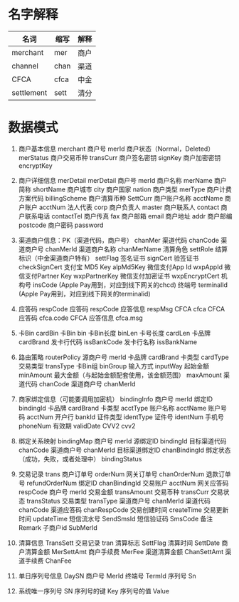 
# 名字解释

|名词       | 缩写 | 解释 |
|----------|------|------|
|merchant  | mer  | 商户 |
|channel   | chan | 渠道 |
|CFCA      | cfca | 中金 |
|settlement| sett | 清分 |


# 数据模式

1. 商户基本信息	merchant
商户号	merId
商户状态（Normal，Deleted）	merStatus
商户交易币种	transCurr
商户签名密钥	signKey
商户加密密钥	encryptKey

2. 商户详细信息 merDetail	merDetail
商户号	merId
商户名称	merName
商户简称	shortName
商户城市	city
商户国家	nation
商户类型	merType
商户计费方案代码	billingScheme
商户清算币种	SettCurr
商户账户名称	acctName
商户账户	acctNum
法人代表	corp
商户负责人	master
商户联系人	contact
商户联系电话	contactTel
商户传真	fax
商户邮箱	email
商户地址	addr
商户邮编	postcode
商户密码	password

3. 渠道商户信息：PK（渠道代码，商户号）	chanMer
渠道代码	chanCode
渠道商户号	chanMerId
渠道商户名称	chanMerName
清算角色	settRole
结算标识（中金渠道商户特有）	settFlag
签名证书	signCert
验签证书	checkSignCert
支付宝 MD5 Key	alpMd5Key
微信支付App Id	wxpAppId
微信支付Partner Key	wxpPartnerKey
微信支付加密证书	wxpEncryptCert
机构号     insCode (Apple Pay用到，对应到线下网关的chcd)
终端号     terminalId (Apple Pay用到，对应到线下网关的terminalid)

4. 应答码	respCode
应答码	respCode
应答信息	respMsg
CFCA	cfca
CFCA 应答码	cfca.code
CFCA 应答信息	cfca.msg

5. 卡Bin	cardBin
卡Bin	bin
卡Bin长度	binLen
卡号长度	cardLen
卡品牌	cardBrand
发卡行代码 issBankCode
发卡行名称 issBankName

6. 路由策略	routerPolicy
源商户号	merId
卡品牌	cardBrand
卡类型	cardType
交易类型	transType
卡Bin组	binGroup
输入方式	inputWay
起始金额	minAmount
最大金额（与起始金额配套使用，该金额范围）	maxAmount
渠道代码	chanCode
渠道商户号	chanMerId

7. 商家绑定信息（可能要调用加密机）	bindingInfo
商户号 merId
绑定ID	bindingId
卡品牌 cardBrand
卡类型 acctType
账户名称	acctName
账户号码   acctNum
开户行 bankId
证件类型       identType
证件号 identNum
手机号	phoneNum
有效期	validDate
CVV2	cvv2

8. 绑定关系映射	bindingMap
商户号	merId
源绑定ID	bindingId
目标渠道代码	chanCode
渠道商户号	chanMerId
目标渠道绑定ID	chanBindingId
绑定状态（成功，失败，或者处理中）    bindingStatus

9. 交易记录	trans
商户订单号	orderNum
网关订单号	chanOrderNum
退款订单号	refundOrderNum
绑定ID	chanBindingId
交易账户	acctNum
网关应答码	respCode
商户号	merId
交易金额	transAmount
交易币种	transCurr
交易状态	transStatus
交易类型 transType
渠道商户号	chanMerId
渠道代码	chanCode
渠道应答码	chanRespCode
交易创建时间	createTime
交易更新时间	updateTime
短信流水号 SendSmsId
短信验证码 SmsCode
备注 Remark
子商户id SubMerId

10. 清算信息 TransSett
交易记录 tran
清算标志 SettFlag
清算时间 SettDate
商户清算金额 MerSettAmt
商户手续费 MerFee
渠道清算金额 ChanSettAmt
渠道手续费 ChanFee

11. 单日序列号信息 DaySN
商户号 MerId
终端号 TermId
序列号 Sn

12. 系统唯一序列号  SN
序列号的键   Key
序列号的值   Value
